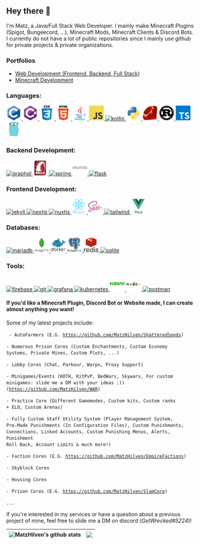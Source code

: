 <h2> Hey there 👋 </h2>
I'm Matz, a Java/Full Stack Web Developer. I mainly make Minecraft Plugins (Spigot, Bungeecord, ...), Minecraft Mods, Minecraft Clients & Discord Bots. I currently do not have a lot of public repositories since I mainly use github for private projects & private organizations.

<h3> Portfolios </h3>
<ul>
    <li><a target="_blank" href="https://builtbybit.com/threads/cheap-high-quality-full-stack-development.717843/">Web Development (Frontend, Backend, Full Stack)</a></li>
    <li><a target="_blank" href="https://portfolio.matzhilven.com">Minecraft Development</a></li>
</ul>

<h3 align="left">Languages:</h3>
<p align="left">
    <a href="https://www.cprogramming.com/" rel="noreferrer" target="_blank">
        <img alt="c" height="40" src="https://raw.githubusercontent.com/devicons/devicon/master/icons/c/c-original.svg"
             width="40"/>
    </a>
    <a href="https://www.w3schools.com/cs/" rel="noreferrer" target="_blank">
        <img alt="csharp" height="40"
             src="https://raw.githubusercontent.com/devicons/devicon/master/icons/csharp/csharp-original.svg"
             width="40"/>
    </a>
    <a href="https://www.w3schools.com/css/" rel="noreferrer" target="_blank">
        <img alt="css3" height="40"
             src="https://raw.githubusercontent.com/devicons/devicon/master/icons/css3/css3-original-wordmark.svg"
             width="40"/>
    </a>
    <a href="https://www.w3.org/html/" rel="noreferrer" target="_blank">
        <img alt="html5" height="40"
             src="https://raw.githubusercontent.com/devicons/devicon/master/icons/html5/html5-original-wordmark.svg"
             width="40"/>
    </a>
    <a href="https://www.java.com" rel="noreferrer" target="_blank">
        <img alt="java" height="40"
             src="https://raw.githubusercontent.com/devicons/devicon/master/icons/java/java-original.svg" width="40"/>
    </a>
    <a href="https://developer.mozilla.org/en-US/docs/Web/JavaScript" rel="noreferrer" target="_blank">
        <img alt="javascript" height="40"
             src="https://raw.githubusercontent.com/devicons/devicon/master/icons/javascript/javascript-original.svg"
             width="40"/>
    </a>
    <a href="https://kotlinlang.org" rel="noreferrer" target="_blank">
        <img alt="kotlin" height="40" src="https://www.vectorlogo.zone/logos/kotlinlang/kotlinlang-icon.svg"
             width="40"/>
    </a>
    <a href="https://www.python.org" rel="noreferrer" target="_blank">
        <img alt="python" height="40"
             src="https://raw.githubusercontent.com/devicons/devicon/master/icons/python/python-original.svg"
             width="40"/>
    </a>
    <a href="https://www.ruby-lang.org/en/" rel="noreferrer" target="_blank">
        <img alt="ruby" height="40"
             src="https://raw.githubusercontent.com/devicons/devicon/master/icons/ruby/ruby-original.svg" width="40"/>
    </a>
    <a href="https://www.rust-lang.org" rel="noreferrer" target="_blank">
        <img alt="rust" height="40"
             src="https://raw.githubusercontent.com/devicons/devicon/master/icons/rust/rust-plain.svg" width="40"/>
    </a>
    <a href="https://www.typescriptlang.org/" rel="noreferrer" target="_blank">
        <img alt="typescript" height="40"
             src="https://raw.githubusercontent.com/devicons/devicon/master/icons/typescript/typescript-original.svg"
             width="40"/>
    </a>
     <a href="https://golang.org" target="_blank" rel="noreferrer"> 
        <img src="https://raw.githubusercontent.com/devicons/devicon/master/icons/go/go-original.svg" alt="go" width="40" height="40"/> 
    </a>
</p>

<h3 align="left">Backend Development:</h3>
<p align="left">
    <a href="https://graphql.org" rel="noreferrer" target="_blank">
        <img alt="graphql" height="40" src="https://www.vectorlogo.zone/logos/graphql/graphql-icon.svg" width="40"/>
    </a>
    <a href="https://rubyonrails.org" rel="noreferrer" target="_blank">
        <img alt="rails" height="40"
             src="https://raw.githubusercontent.com/devicons/devicon/master/icons/rails/rails-original-wordmark.svg"
             width="40"/>
    </a>
    <a href="https://spring.io/" rel="noreferrer" target="_blank">
        <img alt="spring" height="40" src="https://www.vectorlogo.zone/logos/springio/springio-icon.svg" width="40"/>
    </a>
    <a href="https://expressjs.com" rel="noreferrer" target="_blank">
        <img alt="express" height="40"
             src="https://raw.githubusercontent.com/devicons/devicon/master/icons/express/express-original-wordmark.svg"
             width="40"/>
    </a>
    <a href="https://flask.palletsprojects.com/" rel="noreferrer" target="_blank">
        <img alt="flask" height="40" src="https://www.vectorlogo.zone/logos/pocoo_flask/pocoo_flask-icon.svg"
             width="40"/>
    </a>
</p>

<h3 align="left">Frontend Development:</h3>
<p>
    <a href="https://jekyllrb.com/" rel="noreferrer" target="_blank">
        <img alt="jekyll" height="40" src="https://www.vectorlogo.zone/logos/jekyllrb/jekyllrb-icon.svg" width="40"/>
    </a>
    <a href="https://nextjs.org/" rel="noreferrer" target="_blank">
        <img alt="nextjs" height="40" src="https://cdn.worldvectorlogo.com/logos/nextjs-2.svg" width="40"/>
    </a>
    <a href="https://nuxtjs.org/" rel="noreferrer" target="_blank">
        <img alt="nuxtjs" height="40" src="https://www.vectorlogo.zone/logos/nuxtjs/nuxtjs-icon.svg" width="40"/>
    </a>
    <a href="https://reactjs.org/" rel="noreferrer" target="_blank">
        <img alt="react" height="40"
             src="https://raw.githubusercontent.com/devicons/devicon/master/icons/react/react-original-wordmark.svg"
             width="40"/>
    </a>
    <a href="https://sass-lang.com" rel="noreferrer" target="_blank">
        <img alt="sass" height="40"
             src="https://raw.githubusercontent.com/devicons/devicon/master/icons/sass/sass-original.svg" width="40"/>
    </a>
    <a href="https://tailwindcss.com/" rel="noreferrer" target="_blank">
        <img alt="tailwind" height="40" src="https://www.vectorlogo.zone/logos/tailwindcss/tailwindcss-icon.svg"
             width="40"/>
    </a>
    <a href="https://vuejs.org/" rel="noreferrer" target="_blank">
        <img alt="vuejs" height="40"
             src="https://raw.githubusercontent.com/devicons/devicon/master/icons/vuejs/vuejs-original-wordmark.svg"
             width="40"/>
    </a>
</p>

<h3 align="left">Databases:</h3>
<p>
    <a href="https://mariadb.org/" rel="noreferrer" target="_blank">
        <img alt="mariadb" height="40" src="https://www.vectorlogo.zone/logos/mariadb/mariadb-icon.svg" width="40"/>
    </a>
    <a href="https://www.mongodb.com/" rel="noreferrer" target="_blank">
        <img alt="mongodb" height="40"
             src="https://raw.githubusercontent.com/devicons/devicon/master/icons/mongodb/mongodb-original-wordmark.svg"
             width="40"/>
    </a>
    <a href="https://www.docker.com/" rel="noreferrer" target="_blank">
        <img alt="docker" height="40"
             src="https://raw.githubusercontent.com/devicons/devicon/master/icons/docker/docker-original-wordmark.svg"
             width="40"/>
    </a>
    <a href="https://www.postgresql.org" rel="noreferrer" target="_blank">
        <img alt="postgresql" height="40"
             src="https://raw.githubusercontent.com/devicons/devicon/master/icons/postgresql/postgresql-original-wordmark.svg"
             width="40"/>
    </a>
    <a href="https://redis.io" rel="noreferrer" target="_blank">
        <img alt="redis" height="40"
             src="https://raw.githubusercontent.com/devicons/devicon/master/icons/redis/redis-original-wordmark.svg"
             width="40"/>
    </a>
    <a href="https://www.sqlite.org/" rel="noreferrer" target="_blank">
        <img alt="sqlite" height="40" src="https://www.vectorlogo.zone/logos/sqlite/sqlite-icon.svg" width="40"/>
    </a>
</p>

<h3 align="left">Tools:</h3>
<p>
    <a href="https://firebase.google.com/" rel="noreferrer" target="_blank">
        <img alt="firebase" height="40" src="https://www.vectorlogo.zone/logos/firebase/firebase-icon.svg" width="40"/>
    </a>
    <a href="https://git-scm.com/" rel="noreferrer" target="_blank">
        <img alt="git" height="40" src="https://www.vectorlogo.zone/logos/git-scm/git-scm-icon.svg" width="40"/>
    </a>
    <a href="https://grafana.com" rel="noreferrer" target="_blank">
        <img alt="grafana" height="40" src="https://www.vectorlogo.zone/logos/grafana/grafana-icon.svg" width="40"/>
    </a>
    <a href="https://kubernetes.io" rel="noreferrer" target="_blank">
        <img alt="kubernetes" height="40" src="https://www.vectorlogo.zone/logos/kubernetes/kubernetes-icon.svg"
             width="40"/>
    </a>
    <a href="https://www.nginx.com" rel="noreferrer" target="_blank">
        <img alt="nginx" height="40"
             src="https://raw.githubusercontent.com/devicons/devicon/master/icons/nginx/nginx-original.svg" width="40"/>
    </a>
    <a href="https://nodejs.org" rel="noreferrer" target="_blank">
        <img alt="nodejs" height="40"
             src="https://raw.githubusercontent.com/devicons/devicon/master/icons/nodejs/nodejs-original-wordmark.svg"
             width="40"/>
    </a>
    <a href="https://postman.com" rel="noreferrer" target="_blank">
        <img alt="postman" height="40" src="https://www.vectorlogo.zone/logos/getpostman/getpostman-icon.svg"
             width="40"/>
    </a>
</p>
  
<h4>If you'd like a Minecraft Plugin, Discord Bot or Website made, I can create <b>almost anything</b> you want!</h4>
Some of my latest projects include:


<code> - AutoFarmers (E.G. https://github.com/MatzHilven/ShatteredSeeds)</code>

<code>- Numerous Prison Cores (Custom Enchantments, Custom Economy Systems, Private Mines, Custom Plots, ...)</code>

<code>- Lobby Cores (Chat, Parkour, Warps, Proxy Support)</code>

<code>- Minigames/Events (KOTH, KitPvP, BedWars, Skywars, For custom minigames: slide me a DM with your ideas :)) (https://github.com/MatzHilven/WAR)</code>

<code>- Practice Core (Different Gamemodes, Custom kits, Custom ranks + ELO, Custom Arenas)</code>

<code>- Fully Custom Staff Utility System (Player Management System, Pre-Made Punishments (In Configuration Files), Custom Punishments, Connections, Linked Accounts, Custom Punishing Menus, Alerts, Punishment Roll Back, Account Limits & much more!)</code>

<code>- Faction Cores (E.G. https://github.com/MatzHilven/EmpireFactions)</code>

<code>- Skyblock Cores</code>

<code>- Housing Cores</code>

<code>- Prison Cores (E.G. https://github.com/MatzHilven/SlamCore)</code>

<code>...</code>
  
If you're interested in my services or have a question about a previous project of mine, feel free to slide me a DM on discord (<i>GetWrecked#5224</i>)!
  
  | <img align="center" src="https://github-readme-stats.vercel.app/api?username=MatzHilven&show_icons=true&include_all_commits=true&theme=dracula&hide_border=true" alt="MatzHilven's github stats" /> | <img align="center" src="https://github-readme-stats.vercel.app/api/top-langs/?username=MatzHilven&layout=compact&theme=dracula&hide_border=true" /> |
| ------------- | ------------- |
